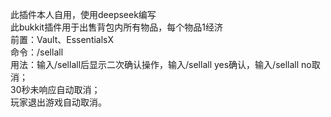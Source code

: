 此插件本人自用，使用deepseek编写  
此bukkit插件用于出售背包内所有物品，每个物品1经济  
前置：Vault、EssentialsX  
命令：/sellall  
用法：输入/sellall后显示二次确认操作，输入/sellall yes确认，输入/sellall no取消；  
30秒未响应自动取消；  
玩家退出游戏自动取消。  
